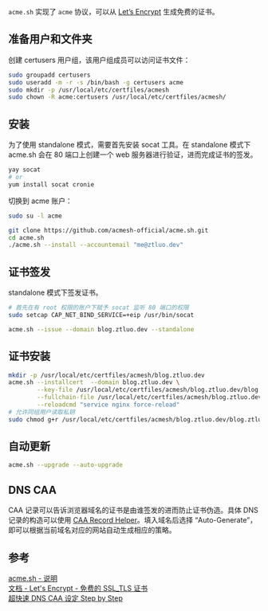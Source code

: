 `acme.sh` 实现了 `acme` 协议，可以从 [Let’s Encrypt](https://letsencrypt.org/) 生成免费的证书。
<!--more-->

## 准备用户和文件夹
创建 certusers 用户组，该用户组成员可以访问证书文件：

``` bash
sudo groupadd certusers
sudo useradd -m -r -s /bin/bash -g certusers acme
sudo mkdir -p /usr/local/etc/certfiles/acmesh
sudo chown -R acme:certusers /usr/local/etc/certfiles/acmesh/
```

## 安装  

为了使用 standalone 模式，需要首先安装 socat 工具。在 standalone 模式下 acme.sh 会在 80 端口上创建一个 web 服务器进行验证，进而完成证书的签发。

``` bash
yay socat
# or 
yum install socat cronie
```

切换到 acme 账户：
``` bash
sudo su -l acme
```

``` bash
git clone https://github.com/acmesh-official/acme.sh.git
cd acme.sh
./acme.sh --install --accountemail "me@ztluo.dev"
```

## 证书签发  

standalone 模式下签发证书。

``` bash
# 首先在有 root 权限的账户下赋予 socat 监听 80 端口的权限
sudo setcap CAP_NET_BIND_SERVICE=+eip /usr/bin/socat
```

``` bash
acme.sh --issue --domain blog.ztluo.dev --standalone
```

## 证书安装 

``` bash
mkdir -p /usr/local/etc/certfiles/acmesh/blog.ztluo.dev
acme.sh --installcert  --domain blog.ztluo.dev \
        --key-file /usr/local/etc/certfiles/acmesh/blog.ztluo.dev/blog.ztluo.dev.key \
        --fullchain-file /usr/local/etc/certfiles/acmesh/blog.ztluo.dev/blog.ztluo.dev.crt \
        --reloadcmd "service nginx force-reload"
# 允许同组用户读取私钥
sudo chmod g+r /usr/local/etc/certfiles/acmesh/blog.ztluo.dev/blog.ztluo.dev.key
```

## 自动更新  

``` bash
acme.sh --upgrade --auto-upgrade
```

## DNS CAA  

CAA 记录可以告诉浏览器域名的证书是由谁签发的进而防止证书伪造。具体 DNS 记录的构造可以使用 [CAA Record Helper](https://sslmate.com/caa/)。填入域名后选择 “Auto-Generate”，即可以根据当前域名对应的网站自动生成相应的策略。

## 参考  
[acme.sh - 说明](https://github.com/acmesh-official/acme.sh/wiki/%E8%AF%B4%E6%98%8E)  
[文档 - Let's Encrypt - 免费的 SSL_TLS 证书](https://letsencrypt.org/zh-cn/docs/)  
[超快速 DNS CAA 设定 Step by Step](https://cjk.aiao.today/dns-caa-setting-step-by-step/)  

